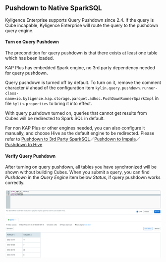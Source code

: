 ##  Pushdown to Native SparkSQL

Kyligence Enterprise supports Query Pushdown since 2.4. If the query is Cube incapable, Kyligence Enterprise will route the query to the pushdown query engine. 

#### Turn on Query Pushdown

The precondition for query pushdown is that there exists at least one table which has been loaded.

KAP Plus has embedded Spark engine, no 3rd party dependency needed for query pushdown.

Query pushdown is turned off by default. To turn on it, remove the comment character # ahead of the configuration item `kylin.query.pushdown.runner-class-name=io.kyligence.kap.storage.parquet.adhoc.PushDownRunnerSparkImpl` in file `kylin.properties` to bring it into  effect. 

With query pushdown turned on, queries that cannot get results from Cubes will be redirected to Spark SQL in default. 

For non KAP Plus or other engines needed, you can also configure it manually, and choose Hive as the default engine to be redirected. Please refer to [Pushdown to 3rd Party SparkSQL](pushdown_sparksql.en.md)／[Pushdown to Impala](pushdown_impala.en.md)／[Pushdown to Hive](pushdown_hive.en.md)

#### Verify Query Pushdown

After turning on query pushdown, all tables you have synchronized will be shown without building Cubes. When you submit a query, you can find *Pushdown* in the *Query Engine* item below *Status*, if query pushdown works correctly.

![](images/query_pushdown_enable.png)
